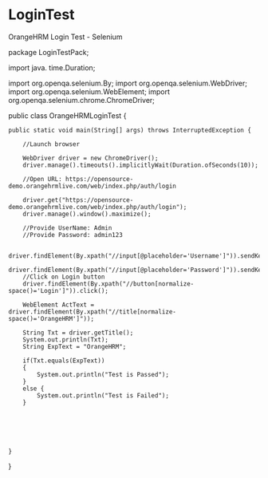 # LoginTest
OrangeHRM Login Test - Selenium

package LoginTestPack;

import java. time.Duration;

import org.openqa.selenium.By;
import org.openqa.selenium.WebDriver;
import org.openqa.selenium.WebElement;
import org.openqa.selenium.chrome.ChromeDriver;

public class OrangeHRMLoginTest {

	public static void main(String[] args) throws InterruptedException {
		
		//Launch browser

		WebDriver driver = new ChromeDriver();
		driver.manage().timeouts().implicitlyWait(Duration.ofSeconds(10));

		//Open URL: https://opensource-demo.orangehrmlive.com/web/index.php/auth/login
		
		driver.get("https://opensource-demo.orangehrmlive.com/web/index.php/auth/login");
		driver.manage().window().maximize();
		
		//Provide UserName: Admin
		//Provide Password: admin123
		
		driver.findElement(By.xpath("//input[@placeholder='Username']")).sendKeys("Admin");
		driver.findElement(By.xpath("//input[@placeholder='Password']")).sendKeys("admin123");
		//Click on Login button
		driver.findElement(By.xpath("//button[normalize-space()='Login']")).click();
		
		WebElement ActText = driver.findElement(By.xpath("//title[normalize-space()='OrangeHRM']"));
		
		String Txt = driver.getTitle();
		System.out.println(Txt);
		String ExpText = "OrangeHRM";
		
		if(Txt.equals(ExpText))
		{
			System.out.println("Test is Passed");
		}
		else {
			System.out.println("Test is Failed");
		}
		
		
		
		
		
		
	}

}

